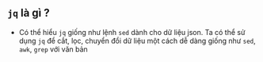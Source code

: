 ## `jq` là gì ?
- Có thể hiểu `jq` giống như lệnh `sed` dành cho dữ liệu json. Ta có thể sử dụng `jq` để cắt, lọc, chuyển đổi dữ liệu một cách dễ dàng giống như `sed`, `awk`, `grep` với văn bản

